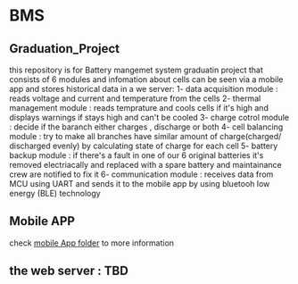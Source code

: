 # BMS
## Graduation_Project
this repository is for Battery mangemet system graduatin project that consists of 6 modules and infomation about cells can be seen via a mobile app and stores historical data in a we server:
	1- data acquisition module	: reads voltage and current and temperature  from the cells
	2- thermal management module	: reads temprature and cools cells if it's high  and displays warnings if stays high and can't be cooled
	3- charge cotrol module		: decide if the baranch either charges , discharge or both
	4- cell balancing module	: try to make all branches have similar amount of charge(charged/ discharged evenly) by calculating state of charge for each cell
	5- battery backup module 	: if there's a fault in one of our 6 original batteries it's removed electriacally and replaced with a spare battery and maintainance crew are notified to fix it
	6- communication module		: receives data from MCU using UART and sends it to the mobile app by using bluetooh low energy (BLE) technology
## Mobile APP
check [mobile App folder](https://github.com/muhammedkamal/BMS/tree/master/mobile%20app) to more information
## the web server : TBD

